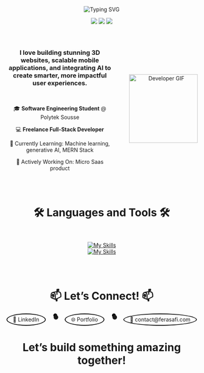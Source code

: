 <div align="center">

  ![Typing SVG](https://readme-typing-svg.demolab.com?font=Source+Code+Pro&weight=700&size=26&pause=500&color=3F79E0&center=true&vCenter=true&width=500&lines=Hi+there!+I'm+Feras+Afi+👋)

</div>
<p align="center">
  <img src="https://img.shields.io/badge/Looking%20for-Internship-3F79E0?style=for-the-badge&logo=google" />
  <img src="https://img.shields.io/badge/Building-SaaS%20Project-00C853?style=for-the-badge&logo=vercel" />
  <img src="https://img.shields.io/badge/Open%20To-Freelance%20Work-FF9800?style=for-the-badge&logo=upwork" />
</p>

#


<div align="center" style="display: flex; flex-direction: row; align-items: center; justify-content: center; gap: 20px;">
  <div >
    <h3>I love building stunning 3D websites, scalable mobile applications, and integrating AI to create smarter, more impactful user experiences.</h3>
  </br>
    <p>🎓 <strong>Software Engineering Student</strong> @ Polytek Sousse</p>
    <p>💻 <strong>Freelance Full-Stack Developer</strong></p>
  
  
  🧠 Currently Learning: Machine learning, generative AI, MERN Stack
   

  🚧 Actively Working On: Micro Saas product 


  </div>

  </br>

  <img src="https://user-images.githubusercontent.com/74038190/235223599-0eadbd7c-c916-4f24-af9d-9242730e6172.gif" alt="Developer GIF" height="180px"/>
</div>



</br>
</br>



<h1 align="center">🛠 Languages and Tools 🛠</h1>  
</br>

<div align="center">

  [![My Skills](https://skillicons.dev/icons?i=python,c,react,nextjs,django,js,ts,php,html,css&theme=dark)](https://skillicons.dev)  
  [![My Skills](https://skillicons.dev/icons?i=tailwind,git,github,supabase,firebase,mysql,postgres,blender,figma&theme=dark)](https://skillicons.dev)

</div>


</br>
</br>



<h1 align="center">📫 Let’s Connect! 📫</h1>  

<div align="center" style="display: flex; justify-content: center; gap: 20px;">
  <a href="https://www.linkedin.com/in/ferasafi/" target="_blank" style="padding: 5px 15px; border-radius: 50%; border: 2px solid #000; text-decoration: none;">💼 LinkedIn</a>
  <div style="width: 10px; height: 10px; background-color: #000; border-radius: 50%;">⚫</div>
  <a href="https://ferasafi.com/" target="_blank" style="padding: 5px 15px; border-radius: 50%; border: 2px solid #000; text-decoration: none;">🌐 Portfolio</a>
  <div style="width: 10px; height: 10px; background-color: #000; border-radius: 50%;">⚫</div>
  <a href="mailto:contact@ferasafi.com" style="padding: 5px 15px; border-radius: 50%; border: 2px solid #000; text-decoration: none;">📩 contact@ferasafi.com</a>
</div>


<h1 align="center"><strong>Let’s build something amazing together!</strong></h1>  

